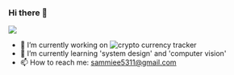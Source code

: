 ### Hi there 👋

![](https://komarev.com/ghpvc/?username=sammiee5311&style=plastic)

- 🔭 I’m currently working on ![crypto currency tracker](https://github.com/sammiee5311/bitcoin_tracker)
- 🌱 I’m currently learning 'system design' and 'computer vision'
- 📫 How to reach me: sammiee5311@gmail.com

<!--
**sammiee5311/sammiee5311** is a ✨ _special_ ✨ repository because its `README.md` (this file) appears on your GitHub profile.

Here are some ideas to get you started:

- 🔭 I’m currently working on ...
- 🌱 I’m currently learning ...
- 👯 I’m looking to collaborate on ...
- 🤔 I’m looking for help with ...
- 💬 Ask me about ...
- 📫 How to reach me: ...
- 😄 Pronouns: ...
- ⚡ Fun fact: ...
-->
